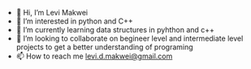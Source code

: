 - 👋 Hi, I’m Levi Makwei
- 👀 I’m interested in python and C++
- 🌱 I’m currently learning data structures in pyhthon and c++
- 💞️ I’m looking to collaborate on begineer level and intermediate level projects to get a better understanding of programing
- 📫 How to reach me levi.d.makwei@gmail.com

<!---
cloud-leon/cloud-leon is a ✨ special ✨ repository because its `README.md` (this file) appears on your GitHub profile.
You can click the Preview link to take a look at your changes.
--->
